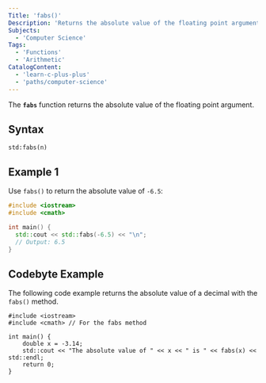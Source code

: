 ```yaml
---
Title: 'fabs()'
Description: 'Returns the absolute value of the floating point argument.'
Subjects:
  - 'Computer Science'
Tags:
  - 'Functions'
  - 'Arithmetic'
CatalogContent:
  - 'learn-c-plus-plus'
  - 'paths/computer-science'
---
```


The **`fabs`** function returns the absolute value of the floating point argument.

## Syntax

```pseudo
std:fabs(n)
```

## Example 1

Use `fabs()` to return the absolute value of `-6.5`:

```cpp
#include <iostream>
#include <cmath>

int main() {
  std::cout << std::fabs(-6.5) << "\n";
  // Output: 6.5
}
```

## Codebyte Example

The following code example returns the absolute value of a decimal with the `fabs()` method.

```codebyte/cpp
#include <iostream>
#include <cmath> // For the fabs method

int main() {
    double x = -3.14;
    std::cout << "The absolute value of " << x << " is " << fabs(x) << std::endl;
    return 0;
}
```

